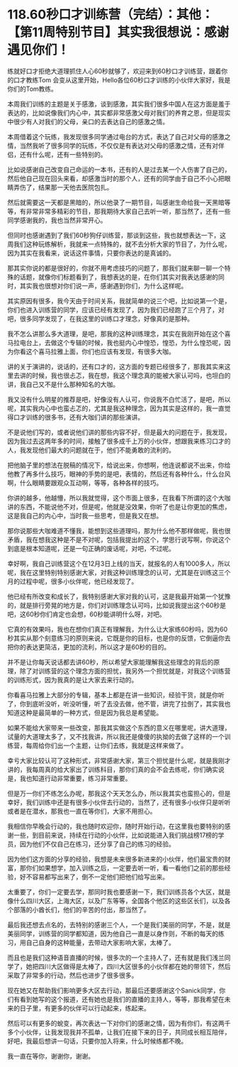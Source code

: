# 118.60秒口才训练营（完结）：其他：【第11周特别节目】其实我很想说：感谢遇见你们！

练就好口才拒绝大道理抓住人心60秒就够了，欢迎来到60秒口才训练营，跟着你的口才教练Tom 会变从这里开始，Hello各位60秒口才训练的小伙伴大家好，我是你们的Tom教练。

本周我们训练的主题是关于感激，谈到感激，其实我们很多中国人在这方面是羞于表达的，比如说像我们内心中，其实都非常感激父母对我们的养育之恩，但是现实中很少有人对我们的父母，亲口的去表达自己的感激之情。

本周借着这个玩练，我发现很多同学通过电台的方式，表达了自己对父母的感激之情，当然我听了很多同学的玩练，不仅仅是有表达对父母的感激之情，还有对伴侣，还有什么呢，还有一些特别的。

比如说感谢自己改变自己命运的一本书，还有的人是过去某一个人伤害了自己的，然后他自己现在回头来看，却感激当时的那个人，还有的同学由于自己不小心把眼睛弄伤了，结果那一天他去医院包扎。

然后就需要这一天都是黑暗的，所以他录了一期节目，叫感谢生命给我一天黑暗等等，有非常非常多精彩的节目，那我期待大家自己去听一听，那当然了，还有一些同学感谢我的，我也当然非常开心。

但同时也感谢遇到了我们60秒狗仔训练营，那谈到这些，我也就想表达一下，这周我们这种玩练解析，我就来一点特殊的，就不去分析大家的节目了，为什么呢，因为其实在我看来，说话这件事情，只要你表达的是真诚的。

那其实你说的都是很好的，你就不用考虑技巧的问题了，那我们就来聊一聊一个特殊的话题，就像你们标题看到了，我想表达的是，在你们其实对我表达感谢的同时，其实我也很想对你们说一声，感谢遇到你们，为什么这样呢。

其实原因有很多，我今天由于时间关系，我就简单的说三个吧，比如说第一个是，你们也进入训练营的同学，应该已经有发现了，因为我们已经跑了三个月了，对吧，很多同学发现了，在我这里的训练口才理念，好像真的是那种。

我不怎么讲那么多大道理，是吧，那我的这种训练理念，其实在我刚开始在这个喜马拉电台上，去做这个专辑的时候，我也挺内心中惶恐，惶恐，为什么惶恐呢，因为你看这个喜马拉雅上面，你们也应该有发现，有很多大咖。

讲的关于演讲的，说话的，还有口才的，这方面的专题已经很多了，那我其实来这里去讲的时候，我也很忐忑，我在想，我这个理念真的能被大家认可吗，也坦白的讲，我自己又不是什么那种知名的大咖。

我又没有什么明星的推荐是吧，好像没有人认可，你说我不白忙活了，是吧，所以呢，其实我内心中也蛮忐忑的，尤其是我这种理念，因为其实是这样的，我一直觉得口才训练的很多书，还有大咖们讲的那些演讲。

不是说他们写的，或者说他们讲的那些内容不好，但是最大的问题在于，我发现，因为我过去这两年多的时间，接触了很多成千上万的小伙伴，想跟我来练习口才的人，我发现他们最大的问题就在于，他们不能勇敢的流利的。

把他脑子里的想法在脱稿的情况下，给说出来，你想啊，他连说都说不出来，你给他教了再多什么技巧，眼神的手势的是吧，表情的，然后还有各种什么，什么台风啊，什么眼睛要跟观众互动啊，等等，各种各样的技巧。

你讲的越多，他越懵，所以我就觉得，这个市面上很多，在我看下所谓的这个大咖讲的东西，不能说他不对，但是呢，他就是没效果，你听了也是让你更加的焦虑，这是我自己的内心中，当时我一些思考，但是我又在想。

那你说那些大咖难道不懂我，能想到这些道理吗，那为什么他不那样做呢，我也很矛盾，我在想我这种是不是不对呢，包括我提出的这个，学思行说写啊，你说这个到底是根本知道呢，还是一句正确的废话呢，对吧，不过呢。

幸好啊，我自己训练营这个在12月3日上线的当天，就报名的人有1000多人，所以呢，我在这里特别特别感谢大家，对我这种训练理念的认可，尤其是在训练这三个月的过程中呢，很多小伙伴呢，他已经发现了。

他已经有所改变和成长了，我特别感谢大家对我的认可，这是我最开始第一个犹豫的，就是排行旁晃的地方是，你们对训练理念认可吗，比如说我提出这个60秒是吧，这60秒你们肯定也会想，60秒能讲明什么呀，对吧。

它真的有效果吗，我也在想你们真正有理解我，为什么让大家练60秒吗，因为60秒其实从那个刻意练习的原则来说，它既是你的目标，也是你的反馈，它倒逼你去把你的表达更简洁，更加的流利，所以这才是60秒的目的。

并不是让你每天说话都去讲60秒，所以希望大家能理解我这些理念的背后的原理，除了对训练营的这个理念方面的担忧，我另外一个担忧就是，对我这个训练营的训练形式，因为我真的是让大家去来行动的。

你看喜马拉雅上大部分的专辑，基本上都是在讲一些知识，经验干货，就是你听了，你到底听没听，听没听懂，听了去没去做，他不管，讲完了拉倒了，其实我也知道这种是最简单的一种方式，但是因为我总是希望能。

如果不能给大家带来一些改变，那我其实做这个东西的意义在哪里呢，讲大道理，试量的大道理太多了，又不找我讲，所以我还是傻傻的执拗的去做了这样的一个训练营，每周给你们出一个主题，让你们去练，我就是这样来做了。

幸亏大家比较认可了这种形式，非常感谢大家，第三个担忧是什么呢，就是我刚才讲的，我每周真的给大家出了训练科目，那你们真的会不会去练呢，你们确实说是，我也知道行动非常重要，练习非常重要。

但是万一你们不练怎么办呢，那我这个天天怎么办，所以我其实也蛮担心的，但是幸好，我们训练中还是有很多小伙伴去行动的，当然了，还有很多小伙伴只是听听或者是在潜水，那我也一直在等你们，大家不用担心。

我相信你早晚会行动的，我也随时欢迎你，随时开始行动，在这里我也要特别的感谢一些，到目前来说，持续在行动的小伙伴，比如说能进入我们挑战榜17榜的学员，因为他们不仅自己在练习，还分享了自己的练习的经验。

因为他们这方面的分享的经验，我想是未来很多新进来的小伙伴，他们最宝贵的财富，那你们如果想学，加入训练之后，一定要去听一听，看一看他们之前的那些经验，好不容易都写出来了，倒不一定他们把他们给写出来。

太重要了，你们一定要去学，那同时我也要感谢一下，我们训练员各个大区，就是像什么四川大区，上海大区，以及广东等等，全国各个他区的这些区长们，以及各个部落的小酋长们，他们的辛苦的付出，那当然了。

最后我还想去点名的，去特别的感谢三个人，一个是我们美丽的同学，不是，就是美丽同学，训练营的同学都知道，因为他自己一直是以身作则，不断的每天的练习，用自己自身的这种能量，去带动大家影响大家，太棒了。

而且也是我们这种语音直播的时候，很多次的一个主持人了，还有就是我们浅兰同学了，她把四川大区做得是太棒了，四川大区很多的小伙伴都在她的带领下，然后采取了非常多的行动，然后也进步了很多很多。

现在她又在帮助我们影响更多大区去行动，那最后还要感谢这个Sanick同学，你们有看到她写的这个报道，还有她也是我们的直播的主持人，等等，那我希望在未来的日子里，有更多的伙伴可以行动起来，练起来。

然后可以有更多的蛻变，再次表达一下对你们的感谢之情，因为有你们，有这两千多个小伙伴，让我发现我并不孤单，让我们在接下来的日子，共同成长相互陪伴，好吧，我最后想讲一句话，只要你加入将来，什么时候练都不晚。

我一直在等你，谢谢你，谢谢。
